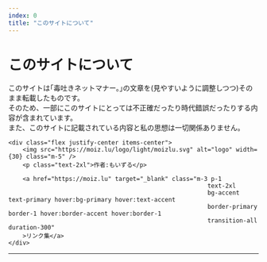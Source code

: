 ```yaml
---
index: 0
title: "このサイトについて"
---
```


<script lang="ts">
</script>

<div class="flex flex-col justify-center items-center">
    <h1 class="m-5">このサイトについて</h1>
    <p class="m-5">
        このサイトは｢毒吐きネットマナー。｣の文章を(見やすいように調整しつつ)そのまま転載したものです。<br />
        そのため、一部にこのサイトにとっては不正確だったり時代錯誤だったりする内容が含まれています。<br />
        また、このサイトに記載されている内容と私の思想は一切関係ありません。
    </p>

    <div class="flex justify-center items-center">
        <img src="https://moiz.lu/logo/light/moizlu.svg" alt="logo" width={30} class="m-5" />
        <p class="text-2xl">作者:もいずる</p>

        <a href="https://moiz.lu" target="_blank" class="m-3 p-1
                                                            text-2xl
                                                            bg-accent text-primary hover:bg-primary hover:text-accent
                                                            border-primary border-1 hover:border-accent hover:border-1
                                                            transition-all duration-300"
        >リンク集</a>
    </div>
</div>

---
